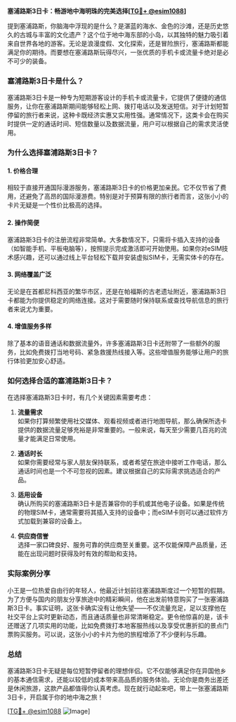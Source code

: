 **塞浦路斯3日卡：畅游地中海明珠的完美选择[[TG💪+ @esim1088](https://t.me/s/esim1088)]**

提到塞浦路斯，你脑海中浮现的是什么？是湛蓝的海水、金色的沙滩，还是历史悠久的古城与丰富的文化遗产？这个位于地中海东部的小岛，以其独特的魅力吸引着来自世界各地的游客。无论是浪漫度假、文化探索，还是冒险旅行，塞浦路斯都能满足你的期待。而要想在塞浦路斯玩得尽兴，一张优质的手机卡或流量卡绝对是必不可少的装备。

### 塞浦路斯3日卡是什么？

塞浦路斯3日卡是一种专为短期游客设计的手机卡或流量卡，它提供了便捷的通信服务，让你在塞浦路斯期间能够轻松上网、拨打电话以及发送短信。对于计划短暂停留的旅行者来说，这种卡既经济实惠又实用性强。通常情况下，这类卡会在购买时提供一定的通话时间、短信数量以及数据流量，用户可以根据自己的需求灵活使用。

### 为什么选择塞浦路斯3日卡？

#### 1. **价格合理**
相较于直接开通国际漫游服务，塞浦路斯3日卡的价格更加亲民。它不仅节省了费用，还避免了高昂的国际漫游费。特别是对于预算有限的旅行者而言，这张小小的卡片无疑是一个性价比极高的选择。

#### 2. **操作简便**
塞浦路斯3日卡的注册流程非常简单。大多数情况下，只需将卡插入支持的设备（如智能手机、平板电脑等），按照提示完成激活即可开始使用。如果你对eSIM技术感兴趣，还可以通过线上平台轻松下载并安装虚拟SIM卡，无需实体卡的存在。

#### 3. **网络覆盖广泛**
无论是在首都尼科西亚的繁华市区，还是在帕福斯的古老遗址附近，塞浦路斯3日卡都能为你提供稳定的网络连接。这对于需要随时保持联系或查找导航信息的旅行者来说尤为重要。

#### 4. **增值服务多样**
除了基本的语音通话和数据流量外，许多塞浦路斯3日卡还附带了一些额外的服务，比如免费拨打当地号码、紧急救援热线接入等。这些增值服务能够让用户的旅行体验更加安心舒适。

### 如何选择合适的塞浦路斯3日卡？

在选择塞浦路斯3日卡时，有几个关键因素需要考虑：

1. **流量需求**  
   如果你打算频繁使用社交媒体、观看视频或者进行地图导航，那么确保所选卡提供的数据流量足够充裕是非常重要的。一般来说，每天至少需要几百兆的流量才能满足日常使用。

2. **通话时长**  
   如果你需要经常与家人朋友保持联系，或者希望在旅途中接听工作电话，那么通话时间也是一个不可忽视的因素。建议根据自己的实际需求挑选适合的产品。

3. **适用设备**  
   确认所购买的塞浦路斯3日卡是否兼容你的手机或其他电子设备。如果是传统的物理SIM卡，通常需要将其插入支持的设备中；而eSIM卡则可以通过软件方式加载到兼容的设备上。

4. **供应商信誉**  
   选择一家口碑良好、服务可靠的供应商至关重要。这不仅能保障产品质量，还能在出现问题时获得及时有效的帮助和支持。

### 实际案例分享

小王是一位热爱自由行的年轻人，他最近计划前往塞浦路斯度过一个短暂的假期。为了方便与国内的朋友分享旅途中的精彩瞬间，他在出发前特意购买了一张塞浦路斯3日卡。事实证明，这张卡确实没有让他失望——不仅流量充足，足以支撑他在社交平台上实时更新动态，而且通话质量也非常清晰稳定。更令他惊喜的是，该卡还赠送了几项实用的功能，比如免费拨打本地客服热线以及享受优惠折扣的景点门票购买服务。可以说，这张小小的卡片为他的旅程增添了不少便利与乐趣。

### 总结

塞浦路斯3日卡无疑是每位短暂停留者的理想伴侣。它不仅能够满足你在异国他乡的基本通信需求，还能以较低的成本带来高品质的服务体验。无论你是商务出差还是休闲旅游，这款产品都值得你认真考虑。现在就行动起来吧，带上一张塞浦路斯3日卡，开启属于你的地中海之旅！

[[TG💪+ @esim1088](https://t.me/s/esim1088) ![Image](https://i.postimg.cc/4NQfJmqS/Snipaste-2025-05-13-00-14-12.png)]
